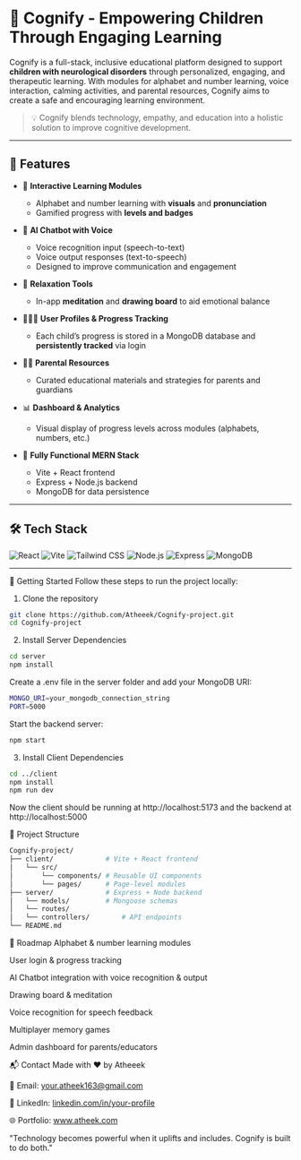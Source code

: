 ﻿# 🧠 Cognify - Empowering Children Through Engaging Learning

Cognify is a full-stack, inclusive educational platform designed to support **children with neurological disorders** through personalized, engaging, and therapeutic learning. With modules for alphabet and number learning, voice interaction, calming activities, and parental resources, Cognify aims to create a safe and encouraging learning environment.

> 💡 Cognify blends technology, empathy, and education into a holistic solution to improve cognitive development.


---

## 🚀 Features

- 🎨 **Interactive Learning Modules**
  - Alphabet and number learning with **visuals** and **pronunciation**
  - Gamified progress with **levels and badges**
  
- 🧠 **AI Chatbot with Voice**
  - Voice recognition input (speech-to-text)
  - Voice output responses (text-to-speech)
  - Designed to improve communication and engagement

- 🧘 **Relaxation Tools**
  - In-app **meditation** and **drawing board** to aid emotional balance

- 👨‍👩‍👧 **User Profiles & Progress Tracking**
  - Each child’s progress is stored in a MongoDB database and **persistently tracked** via login

- 🧑‍🏫 **Parental Resources**
  - Curated educational materials and strategies for parents and guardians

- 📊 **Dashboard & Analytics**
  - Visual display of progress levels across modules (alphabets, numbers, etc.)

- 📍 **Fully Functional MERN Stack**
  - Vite + React frontend
  - Express + Node.js backend
  - MongoDB for data persistence

---

## 🛠 Tech Stack

![React](https://img.shields.io/badge/Frontend-React-blue?logo=react)
![Vite](https://img.shields.io/badge/Build-Vite-purple?logo=vite)
![Tailwind CSS](https://img.shields.io/badge/Styling-TailwindCSS-06B6D4?logo=tailwindcss)
![Node.js](https://img.shields.io/badge/Backend-Node.js-green?logo=node.js)
![Express](https://img.shields.io/badge/API-Express-black?logo=express)
![MongoDB](https://img.shields.io/badge/Database-MongoDB-47A248?logo=mongodb)

---

🚀 Getting Started
Follow these steps to run the project locally:

1. Clone the repository

```bash
git clone https://github.com/Atheeek/Cognify-project.git
cd Cognify-project
```

2. Install Server Dependencies

```bash
cd server
npm install
```
Create a .env file in the server folder and add your MongoDB URI:

```bash
MONGO_URI=your_mongodb_connection_string
PORT=5000
```
Start the backend server:
```bash
npm start
```

3. Install Client Dependencies

```bash
cd ../client
npm install
npm run dev
```

Now the client should be running at http://localhost:5173 and the backend at http://localhost:5000

📂 Project Structure

```bash
Cognify-project/
├── client/             # Vite + React frontend
│   └── src/
│       └── components/ # Reusable UI components
│       └── pages/      # Page-level modules
├── server/             # Express + Node backend
│   └── models/         # Mongoose schemas
│   └── routes/
│   └── controllers/        # API endpoints
└── README.md
```

🎯 Roadmap
 Alphabet & number learning modules

 User login & progress tracking

 AI Chatbot integration with voice recognition & output

 Drawing board & meditation

 Voice recognition for speech feedback

 Multiplayer memory games

 Admin dashboard for parents/educators


 📬 Contact
Made with ❤️ by Atheeek

📧 Email: your.atheek163@gmail.com

💼 LinkedIn: [linkedin.com/in/your-profile](https://www.linkedin.com/in/mahammad-atheek-rahman-657533253/)

🌐 Portfolio: www.atheek.com

"Technology becomes powerful when it uplifts and includes. Cognify is built to do both."
